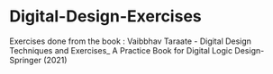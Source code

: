 # Digital-Design-Exercises
Exercises done from the book : Vaibbhav Taraate - Digital Design Techniques and Exercises_ A Practice Book for Digital Logic Design-Springer (2021)

